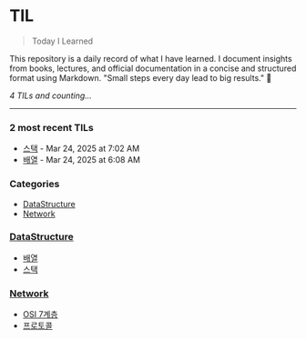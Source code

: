 # TIL
> Today I Learned

This repository is a daily record of what I have learned.
I document insights from books, lectures, and official documentation in a concise and structured format using Markdown.
"Small steps every day lead to big results." 🚀


_4 TILs and counting..._

---

### 2 most recent TILs

- [스택](DataStructure/Stack.md) - Mar 24, 2025 at 7:02 AM
- [배열](DataStructure/Array.md) - Mar 24, 2025 at 6:08 AM

### Categories

- [DataStructure](#datastructure)
- [Network](#network)

### [DataStructure](#datastructure)
- [배열](DataStructure/Array.md)
- [스택](DataStructure/Stack.md)

### [Network](#network)
- [OSI 7계층](Network/7_OSI_layers.md)
- [프로토콜](Network/Protocol.md)


